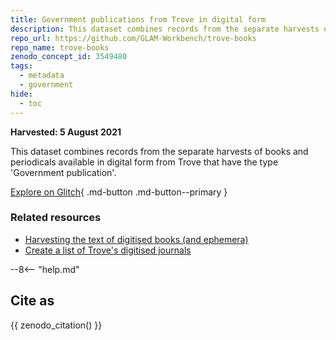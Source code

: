 ```yaml
---
title: Government publications from Trove in digital form
description: This dataset combines records from the separate harvests of books and periodicals available in digital form from Trove that have the type 'Government publication'. 
repo_url: https://github.com/GLAM-Workbench/trove-books
repo_name: trove-books
zenodo_concept_id: 3549480
tags:
  - metadata
  - government
hide:
  - toc
---
```


**Harvested: 5 August 2021**

This dataset combines records from the separate harvests of books and periodicals available in digital form from Trove that have the type 'Government publication'. 

[Explore on Glitch](https://trove-government-publications.glitch.me/data/trove-government-publications){ .md-button .md-button--primary }

### Related resources

* [Harvesting the text of digitised books (and ephemera)](harvesting-text-of-digitised-books.md)
* [Create a list of Trove's digitised journals](../trove-journals/csv-digital-journals.md)

--8<-- "help.md"

## Cite as

{{ zenodo_citation() }}
